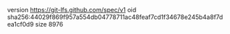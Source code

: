 version https://git-lfs.github.com/spec/v1
oid sha256:44029f869f957a554db04778711ac48feaf7cd1f34678e245b4a8f7dea1cf0d9
size 8976
